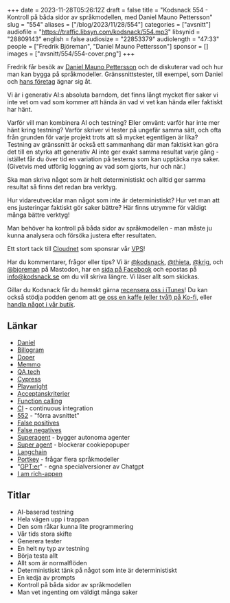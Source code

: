 +++
date = 2023-11-28T05:26:12Z
draft = false
title = "Kodsnack 554 - Kontroll på båda sidor av språkmodellen, med Daniel Mauno Pettersson"
slug = "554"
aliases = ["/blog/2023/11/28/554"]
categories = ["avsnitt"]
audiofile = "https://traffic.libsyn.com/kodsnack/554.mp3"
libsynid = "28809143"
english = false
audiosize = "22853379"
audiolength = "47:33"
people = ["Fredrik Björeman", "Daniel Mauno Pettersson"]
sponsor = []
images = ["avsnitt/554/554-cover.png"]
+++

Fredrik får besök av [Daniel Mauno Pettersson](https://mauno.io/) och de diskuterar vad och hur man kan bygga på språkmodeller. Gränssnittstester, till exempel, som Daniel och [hans företag](https://qa.tech/) ägnar sig åt.

Vi är i generativ AI:s absoluta barndom, det finns långt mycket fler saker vi inte vet om vad som kommer att hända än vad vi vet kan hända eller faktiskt har hänt.

Varför vill man kombinera AI och testning? Eller omvänt: varför har inte mer hänt kring testning? Varför skriver vi tester på ungefär samma sätt, och ofta från grunden för varje projekt trots att så mycket egentligen är lika? Testning av gränssnitt är också ett sammanhang där man faktiskt kan göra det till en styrka att generativ AI inte ger exakt samma resultat varje gång - istället får du över tid en variation på testerna som kan upptäcka nya saker. (Givetvis med utförlig loggning av vad som gjorts, hur och när.)

Ska man skriva något som är helt deterministiskt och alltid ger samma resultat så finns det redan bra verktyg.

Hur vidareutvecklar man något som inte är deterministiskt? Hur vet man att ens justeringar faktiskt gör saker bättre? Här finns utrymme för väldigt många bättre verktyg!

Man behöver ha kontroll på båda sidor av språkmodellen - man måste ju kunna analysera och försöka justera efter resultaten.

Ett stort tack till [Cloudnet](https://www.cloudnet.se) som sponsrar vår [VPS](https://en.wikipedia.org/wiki/Virtual_private_server)!

Har du kommentarer, frågor eller tips? Vi är [@kodsnack](https://social.podsnack.se/@kodsnack), [@thieta](https://6510.nu/@thieta), [@krig](https://6510.nu/@krig), och [@bjoreman](https://toot.cafe/@bjoreman) på Mastodon, har en [sida på Facebook](https://www.facebook.com/) och epostas på [info@kodsnack.se](mailto:info@kodsnack.se) om du vill skriva längre. Vi läser allt som skickas.

Gillar du Kodsnack får du hemskt gärna [recensera oss i iTunes](https://itunes.apple.com/se/podcast/kodsnack/id561631498?l=en)! Du kan också stödja podden genom att <a href="https://ko-fi.com/kodsnack" rel="payment">ge oss en kaffe (eller två!) på Ko-fi</a>, eller [handla något i vår butik](https://shop.spreadshirt.se/kodsnack/).

## Länkar ##
* [Daniel](https://mauno.io/)
* [Billogram](https://billogram.com/sv)
* [Dooer](https://www.dooer.com/)
* [Memmo](https://memmo.me/se/sv)
* [QA.tech](https://qa.tech/)
* [Cypress](https://www.cypress.io/)
* [Playwright](https://playwright.dev/)
* [Acceptanskriterier](https://resources.scrumalliance.org/Article/need-know-acceptance-criteria)
* [Function calling](https://openai.com/blog/function-calling-and-other-api-updates)
* [CI](https://en.wikipedia.org/wiki/Continuous_integration) - continuous integration
* [552](https://kodsnack.se/552/) - "förra avsnittet"
* [False positives](https://en.wikipedia.org/wiki/False_positive_rate)
* [False negatives](https://en.wikipedia.org/wiki/False_positives_and_false_negatives#False_negative_error)
* [Superagent](https://www.superagent.sh/) - bygger autonoma agenter
* [Super agent](https://www.super-agent.com/) - blockerar cookiepopuper
* [Langchain](https://www.langchain.com/use-case/agents)
* [Portkey](https://portkey.ai/) - frågar flera språkmodeller
* "[GPT:er](https://openai.com/blog/introducing-gpts)" - egna specialversioner av Chatgpt
* [I am rich-appen](https://en.wikipedia.org/wiki/I_Am_Rich)

## Titlar ##
* AI-baserad testning
* Hela vägen upp i trappan 
* Den som råkar kunna lite programmering
* Vår tids stora skifte
* Generera tester
* En helt ny typ av testning
* Börja testa allt
* Allt som är normalflöden
* Deterministiskt tänk på något som inte är deterministiskt
* En kedja av prompts
* Kontroll på båda sidor av språkmodellen
* Man vet ingenting om väldigt många saker
